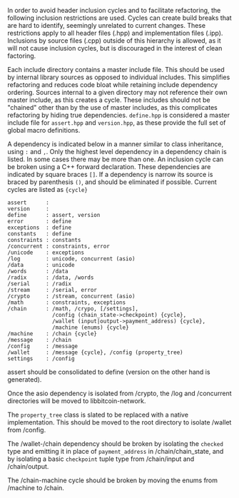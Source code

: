 In order to avoid header inclusion cycles and to facilitate refactoring, the following inclusion restrictions are used. Cycles can create build breaks that are hard to identify, seemingly unrelated to current changes. These restrictions apply to all header files (.hpp) and implementation files (.ipp). Inclusions by source files (.cpp) outside of this hierarchy is allowed, as it will not cause inclusion cycles, but is discouraged in the interest of clean factoring.

Each include directory contains a master include file. This should be used by internal library sources as opposed to individual includes. This simplifies refactoring and reduces code bloat while retaining include dependency ordering. Sources internal to a given directory may not reference their own master include, as this creates a cycle. These includes should not be "chained" other than by the use of master includes, as this complicates refactoring by hiding true dependencies. `define.hpp` is considered a master include file for `assert.hpp` and `version.hpp`, as these provide the full set of global macro definitions.

A dependency is indicated below in a manner similar to class inheritance, using `:` and `,`. Only the highest level dependency in a dependency chain is listed. In some cases there may be more than one. An inclusion cycle can be broken using a C++ forward declaration. These dependencies are indicated by square braces `[]`. If a dependency is narrow its source is braced by parenthesis `()`, and should be eliminated if possible. Current cycles are listed as `{cycle}`

```
assert      :
version     :
define      : assert, version
error       : define
exceptions  : define
constants   : define
constraints : constants
/concurrent : constraints, error
/unicode    : exceptions
/log        : unicode, concurrent (asio)
/data       : unicode
/words      : /data
/radix      : /data, /words
/serial     : /radix
/stream     : /serial, error
/crypto     : /stream, concurrent (asio)
/math       : constraints, exceptions
/chain      : /math, /crypo, [/settings],
              /config (chain_state->checkpoint) {cycle},
              /wallet (input|output->payment_address) {cycle},
              /machine (enums) {cycle}
/machine    : /chain {cycle}
/message    : /chain
/config     : /message
/wallet     : /message {cycle}, /config (property_tree)
settings    : /config
```
assert should be consolidated to define (version on the other hand is generated).

Once the asio dependency is isolated from /crypto, the /log and /concurrent directories will be moved to libbitcoin-network.

The `property_tree` class is slated to be replaced with a native implementation. This should be moved to the root directory to isolate /wallet from /config.

The /wallet-/chain dependency should be broken by isolating the `checked` type and emitting it in place of `payment_address` in /chain/chain_state, and by isolating a basic `checkpoint` tuple type from /chain/input and /chain/output.

The /chain-machine cycle should be broken by moving the enums from /machine to /chain.